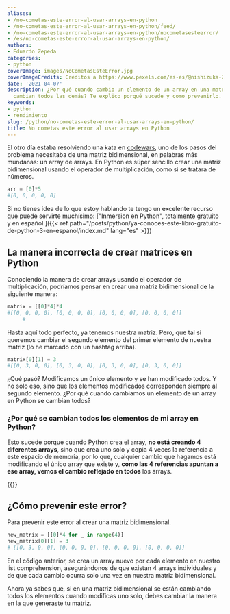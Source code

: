 ```yaml
---
aliases:
- /no-cometas-este-error-al-usar-arrays-en-python
- /no-cometas-este-error-al-usar-arrays-en-python/feed/
- /no-cometas-este-error-al-usar-arrays-en-python/nocometasesteerror/
- /es/no-cometas-este-error-al-usar-arrays-en-python/
authors:
- Eduardo Zepeda
categories:
- python
coverImage: images/NoCometasEsteError.jpg
coverImageCredits: Créditos a https://www.pexels.com/es-es/@nishizuka-25426/
date: '2021-04-07'
description: ¿Por qué cuando cambio un elemento de un array en una matriz Python se
  cambian todos las demás? Te explico porqué sucede y como prevenirlo.
keywords:
- python
- rendimiento
slug: /python/no-cometas-este-error-al-usar-arrays-en-python/
title: No cometas este error al usar arrays en Python
---
```


El otro día estaba resolviendo una kata en [codewars](http://www.codewars.com/r/qsX8Ww#?), uno de los pasos del problema necesitaba de una matriz bidimensional, en palabras más mundanas: un array de arrays. En Python es súper sencillo crear una matriz bidimensional usando el operador de multiplicación, como si se tratara de números.

```python
arr = [0]*5
#[0, 0, 0, 0, 0]
```

Si no tienes idea de lo que estoy hablando te tengo un excelente recurso que puede servirte muchísimo: ["Inmersion en Python", totalmente gratuito y en español.]({{< ref path="/posts/python/ya-conoces-este-libro-gratuito-de-python-3-en-espanol/index.md" lang="es" >}})

## La manera incorrecta de crear matrices en Python

Conociendo la manera de crear arrays usando el operador de multiplicación, podríamos pensar en crear una matriz bidimensional de la siguiente manera:

```python
matrix = [[0]*4]*4
#[[0, 0, 0, 0], [0, 0, 0, 0], [0, 0, 0, 0], [0, 0, 0, 0]]
     #
```

Hasta aquí todo perfecto, ya tenemos nuestra matriz. Pero, que tal si queremos cambiar el segundo elemento del primer elemento de nuestra matriz (lo he marcado con un hashtag arriba).

```python
matrix[0][1] = 3
#[[0, 3, 0, 0], [0, 3, 0, 0], [0, 3, 0, 0], [0, 3, 0, 0]]
```

¿Qué pasó? Modificamos un único elemento y se han modificado todos. Y no solo eso, sino que los elementos modificados corresponden siempre al segundo elemento. ¿Por qué cuando cambiamos un elemento de un array en Python se cambian todos?

### ¿Por qué se cambian todos los elementos de mi array en Python?

Esto sucede porque cuando Python crea el array, **no está creando 4 diferentes arrays**, sino que crea uno solo y copia 4 veces la referencia a este espacio de memoria, por lo que, cualquier cambio que hagamos está modificando el único array que existe y, **como las 4 referencias apuntan a ese array, vemos el cambio reflejado en todos** los arrays.

{{<ad>}}

## ¿Cómo prevenir este error?

Para prevenir este error al crear una matriz bidimensional.

```python
new_matrix = [[0]*4 for _ in range(4)]
new_matrix[0][1] = 3
# [[0, 3, 0, 0], [0, 0, 0, 0], [0, 0, 0, 0], [0, 0, 0, 0]]
```

En el código anterior, se crea un array nuevo por cada elemento en nuestro list comprehension, asegurándonos de que existan 4 arrays individuales y de que cada cambio ocurra solo una vez en nuestra matriz bidimensional.

Ahora ya sabes que, si en una matriz bidimensional se están cambiando todos los elementos cuando modificas uno solo, debes cambiar la manera en la que generaste tu matriz.